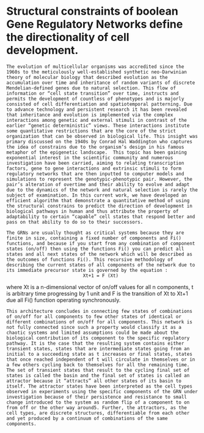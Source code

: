 # Structural constraints of boolean Gene Regulatory Networks define the directionality of cell development.

  	The evolution of multicellular organisms was accredited since the 1960s to the meticulously well-established synthetic neo-Darwinian theory of molecular biology that described evolution as the accumulation over time and inheritance of random variants of discrete Mendelian-defined genes due to natural selection. This flow of information or “cell state transition” over time, instructs and permits the development of countless of phenotypes and is majorly consisted of cell differentiation and spatiotemporal patterning. Due to advance technology and persistent research it has been revealed that inheritance and evolution is implemented via the complex interactions among genetic and external stimuli in contrast of the earlier “genetic deterministic” views. These interactions institute some quantitative restrictions that are the core of the strict organization that can be observed in biological life. This insight was primary discussed on the 1940s by Conrad Hal Waddington who captures the idea of constrains due to the organism’s design in his famous metaphor of the epigenetic landscape.  This topic has been gaining exponential interest in the scientific community and numerous investigation have been carried, aiming to relating transcription factors, gene to gene interactions and extrinsic stimuli to form regulatory networks that are then inputted to computer models and simulations to represent the genotypic-phenotypic pair. However, the pair’s alteration of overtime and their ability to evolve and adapt due to the dynamics of the network and natural selection is rarely the subject of examination. In this current work, we have developed an efficient algorithm that demonstrate a quantitative method of using the structural constrains to predict the direction of development in biological pathways in human and thus attribute the property of adaptability to certain “capable” cell states that respond better and pass on that ability to do so to their successors.
	
  	The GRNs are usually thought as critical systems because they are finite in size, containing a fixed number of components and Fi() functions, and because if you start from any combination of component states (on/off) then using the functions Fi() you can predict all states and all next states of the network which will be described as the outcomes of functions Fi(). This recursive methodology of describing the current states of all components of the network due to its immediate precursor state is governed by the equation :
								Xt+1 = F (Xt)
where Xt is a n-dimensional vector of on/off values for all n components, t is arbitrary time progressing by 1 unit and F is the transition of Xt to Xt+1 due all Fi() function operating synchronously. 

	This architecture concludes in connecting few states of combinations of on/off for all components to few other states of identical or different combinations of on/off for all components. This network is not fully connected since such a property would classify it as a chaotic systems and limited assumptions could be made about the biological contribution of its component to the specific regulatory pathway. It is the case that the resulting system contains either transient states, states that are intermediate states going from an initial to a succeeding state as t increases or final states, states that once reached independent of t will circulate in themselves or in a few others cycling back to themselves for all the remaining time. The set of transient states that result to the cycling final set of states is called the basin and the final set of states is called an attractor because it “attracts” all other states of its basin to itself. The attractor states have been interpreted as the cell types observed in experiments using the specific components of the GRN under investigation because of their persistence and resistance to small change introduced to the system as random flip of a component to on from off or the other way around5. Further, the attractors, as the cell types, are discrete structures, differentiable from each other and yet produced by a continuum of combinations of the same components.

